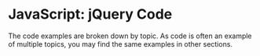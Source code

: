# JavaScript: jQuery Code
The code examples are broken down by topic. As code is often an example of multiple topics, you may find the same examples in other sections.


